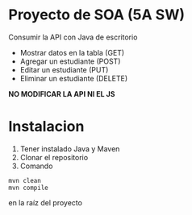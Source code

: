 # Proyecto de SOA (5A SW)

Consumir la API con Java de escritorio
<ul>
    <li>Mostrar datos en la tabla (GET)</li>
    <li>Agregar un estudiante (POST)</li>
    <li>Editar un estudiante (PUT)</li>
    <li>Eliminar un estudiante (DELETE)</li>
</ul>

**NO MODIFICAR LA API NI EL JS**

# Instalacion

1. Tener instalado Java y Maven
2. Clonar el repositorio
3. Comando
```
mvn clean
mvn compile
```
en la raíz del proyecto 